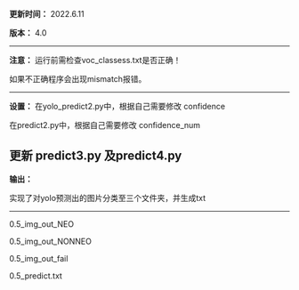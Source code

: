 **更新时间：**
2022.6.11

**版本：**
4.0

------------------------------------------------

**注意：**
运行前需检查voc_classess.txt是否正确！

如果不正确程序会出现mismatch报错。

------------------------------------------------

**设置：**
在yolo_predict2.py中，根据自己需要修改 confidence

在predict2.py中，根据自己需要修改 confidence_num

更新 predict3.py 及predict4.py
------------------------------------------------

**输出：**

实现了对yolo预测出的图片分类至三个文件夹，并生成txt

----------------------------------------
0.5_img_out_NEO

0.5_img_out_NONNEO

0.5_img_out_fail

0.5_predict.txt
